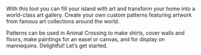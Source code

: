 With this tool you can fill your island with art and transform your home into a world-class art gallery. Create your own custom patterns featuring artwork from famous art collections around the world.

Patterns can be used in Animal Crossing to make shirts, cover walls and floors, make paintings for an easel or canvas, and for display on mannequins. Delightful! Let’s get started.
